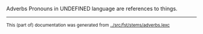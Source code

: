 Adverbs
Pronouns in UNDEFINED language are references to things.


* * *
<small>This (part of) documentation was generated from [../src/fst/stems/adverbs.lexc](http://github.com/giellalt/lang-chp/blob/main/../src/fst/stems/adverbs.lexc)</small>